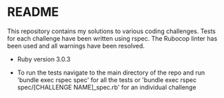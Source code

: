 # README

This repository contains my solutions to various coding challenges. Tests for each challenge have been written using rspec. The 
Rubocop linter has been used and all warnings have been resolved.

* Ruby version 3.0.3

* To run the tests navigate to the main directory of the repo and run 'bundle exec rspec spec' for all the tests or
'bundle exec rspec spec/[CHALLENGE NAME]_spec.rb' for an individual challenge